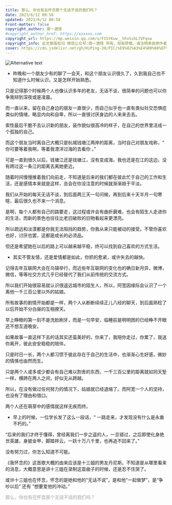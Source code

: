 ```yaml
---
title: 那么，你也有在怀念那个无话不说的我们吗？
date: 2023/6/12 00:58
updated: 2023/6/12 00:58
​Front-matter: false
copyright_author: 南一酒馆
#copyright_author_href: https://xxxxxx.com
copyright_url: https://mp.weixin.qq.com/s/FIStKuw__hhvSshL7VFqsw
copyright_info: 此文章版权归 微信公众号:南一酒馆 所有，如有转载，请注明来自原作者
cover: https://cdn.jsdelivr.net/gh/HiPing-20/PIC/%E9%82%A3%E4%B9%88%EF%BC%8C%E4%BD%A0%E4%B9%9F%E6%9C%89%E5%9C%A8%E6%80%80%E5%BF%B5%E9%82%A3%E4%B8%AA%E6%97%A0%E8%AF%9D%E4%B8%8D%E8%AF%B4%E7%9A%84%E6%88%91%E4%BB%AC%E5%90%97%EF%BC%9F.jpg
---
```


![Alternative text](https://cdn.jsdelivr.net/gh/HiPing-20/PIC/%E9%82%A3%E4%B9%88%EF%BC%8C%E4%BD%A0%E4%B9%9F%E6%9C%89%E5%9C%A8%E6%80%80%E5%BF%B5%E9%82%A3%E4%B8%AA%E6%97%A0%E8%AF%9D%E4%B8%8D%E8%AF%B4%E7%9A%84%E6%88%91%E4%BB%AC%E5%90%97%EF%BC%9F.jpg)

- 昨晚和一个朋友少有的聊了一会天，和这个朋友认识很久了，久到我自己也不知道什么时候认识，又是怎样开始熟悉。



只是记得那个时候两个人也像认识多年的老友，无话不谈，很简单的问题也可以你争我辩到深夜或是凌晨。



而一直以来，留在自己身边的朋友一直很少，而自己似乎也一直有类似社交恐惧症类似的情绪，略显内向和自卑，所以一直很讨厌身边的人来来去去。



索性最后干脆不去认识新的朋友，装作貌似很高冷的样子，在自己的世界里活成一个孤独的自己。



而这个朋友当时离自己大概只是杭城钱塘江两岸的距离，当时自己对朋友戏称，“ 你可要等着我啊，等着我漂洋过海的去看你 。”



可是一直到很久以后，钱塘江还是钱塘江，没有变成海，我也还是在江的这边，没有跨过这一条江的距离去离她更近。



随着时间慢慢推着我们向前走，不知道是后来的我们都在彼此忙于自己的工作和生活，还是感情本来就是这样，总会在你没注意的时候就渐渐趋于平淡。



我们从开始的每天无话不谈，到后面两三天一句问候，再到后来十天半月一句寒暄，最后很久也不来一个消息。



是啊，每个人都有自己的路要走，这过程或许会有曲折磨难，也会有陌生人走进你的生活，而新的景色也往往比老旧破败的旧物看起来更漂亮。



所以疏远和淡漠都是你我无法阻挡的趋势，你我从来只能被动的接受。不管你喜欢也好，讨厌也罢，这都是成长的必须品。



但还是希望她在以后的路上可以越来越平稳，终可以找到自己喜欢的方式生活。
- 其实不管友情，还是爱情都是如此，你抓的愈紧，或许失去的越快。



记得去年互联网大会在乌镇举行，而近些年互联网的变化也的确日新月异，微博，微信，等等社交方式几乎已经替代了我们从前传统的交流方式。



所以我们开始很容易就认识很遥远城市的陌生人，所以，阿宽因缘际会认识了一个离他一千三百公里以外的姑娘。



所有故事的剧情开始都是一样，两个人从断断续续正儿八经的聊天，到后面熟稔了以后开始不分白昼的互相撩天。



早上睁眼的第一刻不是洗脸刷牙，而是一句早安，临睡前是明明困的已经睁不开眼还不想互道晚安。



如果故事一直这样下去的话其实还蛮美好的，你来了，我陪你走过，你累了，我送你离开，彼此安安稳稳的陪伴。



只是时日一长，两个人都习惯于彼此存在于自己的生活中，也渐渐心生好感，微妙的情愫也由然而生。



只是两个人或多或少都会有自己难以割舍的东西，一千三百公里的距离就如同天堑一样，横跨在两人之间，好似无从跨越。



所以，在没有做过任何努力的情况下，姑娘就已经退缩了。而阿宽一个人的坚持，也没有了理由和借口。



两个人还在萌芽中的感情就这样无疾而终。
- 早上的时候，一位学长发了这么一段话，“ 一路走来，才发现没有什么是永垂不朽的。”



“后来的我们才终于懂得，曾经离我们一步之遥的人，一旦错过，之后即使化身绝世英雄，身披金甲，脚踏祥云，一跃十万八千里，也再追不回来了。”



没有努力过，你怎么知道不可能。



《我怀念的》这首歌大概的由来应该是十三姐的男友丹尼斯。不知道是从哪里看来的消息，大概意思是讲十三姐在录制这首曲子的时候，还是忍不住哭了。



或许十三姐也在怀念，怀念的是她和他的“无话不说”，是和他“一起做梦”，是“争吵以后” 还有 “想要爱他的冲动。”



<b><p style="color: #C0C0C0;">那么，你也有在怀念那个无话不说的我们吗？</p></b>